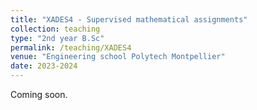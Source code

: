 ```yaml
---
title: "XADES4 - Supervised mathematical assignments"
collection: teaching
type: "2nd year B.Sc"
permalink: /teaching/XADES4
venue: "Engineering school Polytech Montpellier"
date: 2023-2024
---
```


Coming soon.
